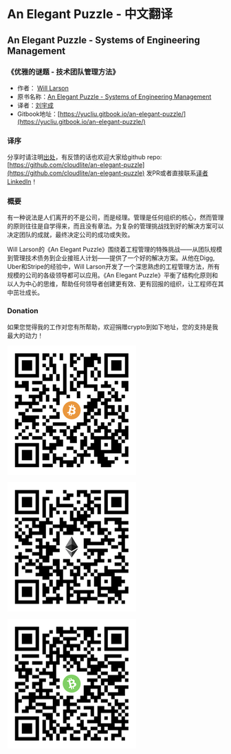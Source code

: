 # An Elegant Puzzle - 中文翻译

## An Elegant Puzzle - Systems of Engineering Management

### 《优雅的谜题 - 技术团队管理方法》

* 作者： [Will Larson](https://www.linkedin.com/in/will-larson-a44b543/)
* 原书名称：[An Elegant Puzzle - Systems of Engineering Management](https://www.amazon.com/Elegant-Puzzle-Systems-Engineering-Management/dp/1732265186/ref=sr_1_1?dchild=1&keywords=an+elegant+puzzle&qid=1619663562&sr=8-1)
* 译者：[刘宇成](https://www.linkedin.com/in/liuyucheng/)
* Gitbook地址：[https://yucliu.gitbook.io/an-elegant-puzzle/](https://yucliu.gitbook.io/an-elegant-puzzle/)

### 译序

分享时请注明[出处](https://yucliu.gitbook.io/an-elegant-puzzle/)，有反馈的话也欢迎大家给github repo: [https://github.com/cloudlite/an-elegant-puzzle](https://github.com/cloudlite/an-elegant-puzzle) 发PR或者直接联系[译者LinkedIn](https://www.linkedin.com/in/liuyucheng/)！

### 概要

有一种说法是人们离开的不是公司，而是经理。管理是任何组织的核心，然而管理的原则往往是自学得来，而且没有章法。为复杂的管理挑战找到好的解决方案可以决定团队的成就，最终决定公司的成功或失败。

Will Larson的《An Elegant Puzzle》围绕着工程管理的特殊挑战——从团队规模到管理技术债务到企业接班人计划——提供了一个好的解决方案。从他在Digg, Uber和Stripe的经验中，Will Larson开发了一个深思熟虑的工程管理方法，所有规模的公司的各级领导都可以应用。《An Elegant Puzzle》平衡了结构化原则和以人为中心的思维，帮助任何领导者创建更有效、更有回报的组织，让工程师在其中茁壮成长。

### Donation

如果您觉得我的工作对您有所帮助，欢迎捐赠crypto到如下地址，您的支持是我最大的动力！

![BTC: 33itepSrkC1sV4GHfEUEifruE82CAzxJ69](.gitbook/assets/image%20%283%29.png)

![ETH: 0x03490a0191f428145988E726e9BCdA7cD8Df86ae](.gitbook/assets/image%20%282%29.png)

![BCH: qpssxzmh5c3vs2pvsmwauam4lzw92qfe5qqk4dz86z](.gitbook/assets/image%20%281%29.png)

